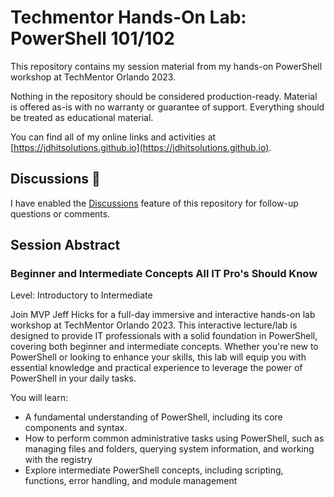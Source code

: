# Techmentor Hands-On Lab: PowerShell 101/102

This repository contains my session material from my hands-on PowerShell workshop at TechMentor Orlando 2023. 

Nothing in the repository should be considered production-ready. Material is offered as-is with no warranty or guarantee of support. Everything should be treated as educational material.

You can find all of my online links and activities at [https://jdhitsolutions.github.io](https://jdhitsolutions.github.io).


## Discussions :information_desk_person:

I have enabled the [Discussions](https://github.com/jdhitsolutions/Techmentor2023-PowerShellHOL/discussions) feature of this repository for follow-up questions or comments.

## Session Abstract

### Beginner and Intermediate Concepts All IT Pro's Should Know

Level: Introductory to Intermediate

Join MVP Jeff Hicks for a full-day immersive and interactive hands-on lab workshop at TechMentor Orlando 2023. This interactive lecture/lab is designed to provide IT professionals with a solid foundation in PowerShell, covering both beginner and intermediate concepts. Whether you're new to PowerShell or looking to enhance your skills, this lab will equip you with essential knowledge and practical experience to leverage the power of PowerShell in your daily tasks.

You will learn:

- A fundamental understanding of PowerShell, including its core components and syntax.
- How to perform common administrative tasks using PowerShell, such as managing files and folders, querying system information, and working with the registry
- Explore intermediate PowerShell concepts, including scripting, functions, error handling, and module management
